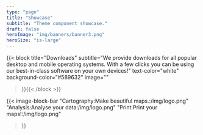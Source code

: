 ```yaml
---
type: "page"
title: "Showcase"
subtitle: "Theme component showcase."
draft: false
heroImage: "img/banners/banner3.png"
heroSize: "is-large"
---
```

{{< block
    title="Downloads"
    subtitle="We provide downloads for all popular desktop and mobile operating systems. With a few clicks you can be using our best-in-class software on your own devices!"
    text-color="white"
    background-color="#589632"
    image=""
>}}{{< /block >}}

{{< image-block-bar 
    "Cartography:Make beautiful maps.:/img/logo.png"
    "Analysis:Analyse your data:/img/logo.png"
    "Print:Print your maps!:/img/logo.png"
>}}
